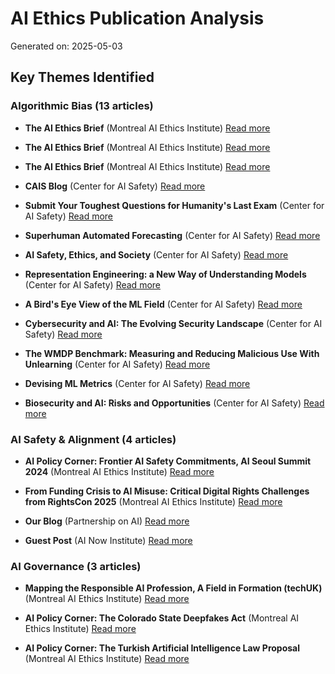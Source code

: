 # AI Ethics Publication Analysis

Generated on: 2025-05-03

## Key Themes Identified

### Algorithmic Bias (13 articles)

- **The AI Ethics Brief** (Montreal AI Ethics Institute)
  [Read more](https://montrealethics.ai/the-ai-ethics-brief-163-navigating-uncertainty-ais-expanding-influence-on-society-governance-and-power/)

- **The AI Ethics Brief** (Montreal AI Ethics Institute)
  [Read more](https://montrealethics.ai/the-ai-ethics-brief-162-beyond-the-prompt/)

- **The AI Ethics Brief** (Montreal AI Ethics Institute)
  [Read more](https://montrealethics.ai/special-edition-honouring-the-legacy-of-abhishek-gupta-1992-2024/)

- **CAIS Blog** (Center for AI Safety)
  [Read more](https://www.safe.ai/blog)

- **Submit Your Toughest Questions for Humanity's Last Exam** (Center for AI Safety)
  [Read more](https://www.safe.ai/blog/humanitys-last-exam)

- **Superhuman Automated Forecasting** (Center for AI Safety)
  [Read more](https://www.safe.ai/blog/forecasting)

- **AI Safety, Ethics, and Society** (Center for AI Safety)
  [Read more](https://www.safe.ai/blog/ai-safety-ethics-and-society)

- **Representation Engineering: a New Way of Understanding Models** (Center for AI Safety)
  [Read more](https://www.safe.ai/blog/representation-engineering-a-new-way-of-understanding-models)

- **A Bird's Eye View of the ML Field** (Center for AI Safety)
  [Read more](https://www.safe.ai/blog/a-birds-eye-view-of-the-ml-field)

- **Cybersecurity and AI: The Evolving Security Landscape** (Center for AI Safety)
  [Read more](https://www.safe.ai/blog/cybersecurity-and-ai-the-evolving-security-landscape)

- **The WMDP Benchmark: Measuring and Reducing Malicious Use With Unlearning** (Center for AI Safety)
  [Read more](https://www.safe.ai/blog/wmdp-benchmark)

- **Devising ML Metrics** (Center for AI Safety)
  [Read more](https://www.safe.ai/blog/devising-ml-metrics)

- **Biosecurity and AI: Risks and Opportunities** (Center for AI Safety)
  [Read more](https://www.safe.ai/blog/biosecurity-and-ai-risks-and-opportunities)

### AI Safety & Alignment (4 articles)

- **AI Policy Corner: Frontier AI Safety Commitments, AI Seoul Summit 2024** (Montreal AI Ethics Institute)
  [Read more](https://montrealethics.ai/ai-policy-corner-frontier-ai-safety-commitments-ai-seoul-summit-2024/)

- **From Funding Crisis to AI Misuse: Critical Digital Rights Challenges from RightsCon 2025** (Montreal AI Ethics Institute)
  [Read more](https://montrealethics.ai/from-funding-crisis-to-ai-misuse-critical-digital-rights-challenges-from-rightscon-2025/)

- **Our Blog** (Partnership on AI)
  [Read more](https://partnershiponai.org/blog)

- **Guest Post** (AI Now Institute)
  [Read more](https://ainowinstitute.org/publications/guest-post)

### AI Governance (3 articles)

- **Mapping the Responsible AI Profession, A Field in Formation (techUK)** (Montreal AI Ethics Institute)
  [Read more](https://montrealethics.ai/mapping-the-responsible-ai-profession-a-field-in-formation-techuk/)

- **AI Policy Corner: The Colorado State Deepfakes Act** (Montreal AI Ethics Institute)
  [Read more](https://montrealethics.ai/ai-policy-corner-the-colorado-state-deepfakes-act/)

- **AI Policy Corner: The Turkish Artificial Intelligence Law Proposal** (Montreal AI Ethics Institute)
  [Read more](https://montrealethics.ai/ai-policy-corner-the-turkish-artificial-intelligence-law-proposal/)

